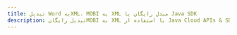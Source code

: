 ---title: تبدیل Word بهXML، MOBI به XML مبدل رایگان یا Java SDKdescription: تبدیل رایگانMOBI به XML با استفاده از Java Cloud APIs & SDK. همچنین اسناد Microsoft Word و OpenOffice را در Cloud ایجاد، ویرایش و رندر کنید.---